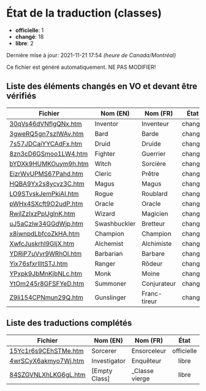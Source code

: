 # État de la traduction (classes)

 * **officielle**: 1
 * **changé**: 18
 * **libre**: 2


Dernière mise à jour: 2021-11-21 17:54 *(heure de Canada/Montréal)*

Ce fichier est généré automatiquement. NE PAS MODIFIER!
## Liste des éléments changés en VO et devant être vérifiés

| Fichier   | Nom (EN)    | Nom (FR)    | État |
|-----------|-------------|-------------|:----:|
|[30qVs46dVNflgQNx.htm](classes/30qVs46dVNflgQNx.htm)|Inventor|Inventeur|changé|
|[3gweRQ5gn7szIWAv.htm](classes/3gweRQ5gn7szIWAv.htm)|Bard|Barde|changé|
|[7s57JDCaiYYCAdFx.htm](classes/7s57JDCaiYYCAdFx.htm)|Druid|Druide|changé|
|[8zn3cD6GSmoo1LW4.htm](classes/8zn3cD6GSmoo1LW4.htm)|Fighter|Guerrier|changé|
|[bYDXk9HUMKOuym9h.htm](classes/bYDXk9HUMKOuym9h.htm)|Witch|Sorcière|changé|
|[EizrWvUPMS67Pahd.htm](classes/EizrWvUPMS67Pahd.htm)|Cleric|Prêtre|changé|
|[HQBA9Yx2s8ycvz3C.htm](classes/HQBA9Yx2s8ycvz3C.htm)|Magus|Magus|changé|
|[LO9STvskJemPkiAI.htm](classes/LO9STvskJemPkiAI.htm)|Rogue|Roublard|changé|
|[pWHx4SXcft9O2udP.htm](classes/pWHx4SXcft9O2udP.htm)|Oracle|Oracle|changé|
|[RwjIZzIxzPpUglnK.htm](classes/RwjIZzIxzPpUglnK.htm)|Wizard|Magicien|changé|
|[uJ5aCzlw34GGdWjp.htm](classes/uJ5aCzlw34GGdWjp.htm)|Swashbuckler|Bretteur|changé|
|[x8iwnpdLbfcoZkHA.htm](classes/x8iwnpdLbfcoZkHA.htm)|Champion|Champion|changé|
|[XwfcJuskrhI9GIjX.htm](classes/XwfcJuskrhI9GIjX.htm)|Alchemist|Alchimiste|changé|
|[YDRiP7uVvr9WRhOI.htm](classes/YDRiP7uVvr9WRhOI.htm)|Barbarian|Barbare|changé|
|[Yix76sfxrIlltSTJ.htm](classes/Yix76sfxrIlltSTJ.htm)|Ranger|Rôdeur|changé|
|[YPxpk9JbMnKjbNLc.htm](classes/YPxpk9JbMnKjbNLc.htm)|Monk|Moine|changé|
|[YtOm245r8GFSFYeD.htm](classes/YtOm245r8GFSFYeD.htm)|Summoner|Conjurateur|changé|
|[Z9li154CPNmun29Q.htm](classes/Z9li154CPNmun29Q.htm)|Gunslinger|Franc-tireur|changé|

## Liste des traductions complétés

| Fichier   | Nom (EN)    | Nom (FR)    | État |
|-----------|-------------|-------------|:----:|
|[15Yc1r6s9CEhSTMe.htm](classes/15Yc1r6s9CEhSTMe.htm)|Sorcerer|Ensorceleur|officielle|
|[4wrSCyX6akmyo7Wj.htm](classes/4wrSCyX6akmyo7Wj.htm)|Investigator|Enquêteur|libre|
|[84SZGVNLXhLKG6gL.htm](classes/84SZGVNLXhLKG6gL.htm)|[Empty Class]|_Classe vierge|libre|
